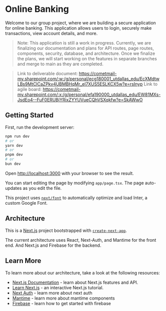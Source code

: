 # Online Banking
Welcome to our group project, where we are building a secure application for online banking. This application allows users to login, securely make transactions, view account details, and more.

> Note: This application is still a work in progress. Currently, we are finalizing our documentation and plans for API routes, page routes, components, security, database, and architecture. Once we finalize the plans, we will start working on the features in separate branches and merge to main as they are completed.

> Link to deliverable document: https://cometmail-my.sharepoint.com/:w:/g/personal/ecg180001_utdallas_edu/EcXMdtwLBs9MtClCaZPkv4UBMBHqMr_el7XUS5ESLKCX5w?e=rsInyp
> Link to agile board: https://cometmail-my.sharepoint.com/:x:/g/personal/efa190000_utdallas_edu/EW81MXs-JsdEo4--FuF0ERUBjYRixZYYUVueCQhVSXqkfw?e=SkAWwO

## Getting Started

First, run the development server:

```bash
npm run dev
# or
yarn dev
# or
pnpm dev
# or
bun dev
```

Open [http://localhost:3000](http://localhost:3000) with your browser to see the result.

You can start editing the page by modifying `app/page.tsx`. The page auto-updates as you edit the file.

This project uses [`next/font`](https://nextjs.org/docs/basic-features/font-optimization) to automatically optimize and load Inter, a custom Google Font.

## Architecture

This is a [Next.js](https://nextjs.org/) project bootstrapped with [`create-next-app`](https://github.com/vercel/next.js/tree/canary/packages/create-next-app).

The current architecture uses React, Next-Auth, and Mantime for the front end. And Next.js and Firebase for the backend.

## Learn More

To learn more about our architecture, take a look at the following resources:

- [Next.js Documentation](https://nextjs.org/docs) - learn about Next.js features and API.
- [Learn Next.js](https://nextjs.org/learn) - an interactive Next.js tutorial.
- [Next Auth](https://next-auth.js.org/getting-started/introduction) - learn more about next auth
- [Mantime](https://mantine.dev/) - learn more about mantime components
- [Firebase](https://firebase.google.com/docs) - learn how to get started with firebase
